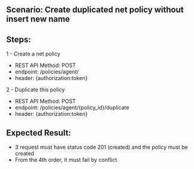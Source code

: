 ## Scenario: Create duplicated net policy without insert new name 

## Steps: 
1 - Create a net policy

- REST API Method: POST
- endpoint: /policies/agent/
- header: {authorization:token}

2 - Duplicate this policy

- REST API Method: POST
- endpoint: /policies/agent/{policy_id}/duplicate
- header: {authorization:token}


## Expected Result:

- 3 request must have status code 201 (created) and the policy must be created
- From the 4th order, it must fail by conflict
